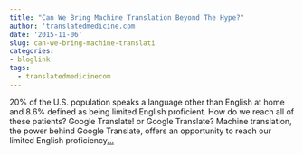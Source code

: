 ```yaml
---
title: "Can We Bring Machine Translation Beyond The Hype?"
author: 'translatedmedicine.com'
date: '2015-11-06'
slug: can-we-bring-machine-translati
categories:
- bloglink
tags:
  - translatedmedicinecom
---
```


20% of the U.S. population speaks a language other than English at home and 8.6% defined as being limited English proficient. How do we reach all of these patients? Google Translate! or Google Translate? Machine translation, the power behind Google Translate, offers an opportunity to reach our limited English proficiency[... <i class="fas fa-external-link-alt"></i>](https://translatedmedicine.netlify.com/post/can-we-bring-machine-translation-beyond-the-hype/)


